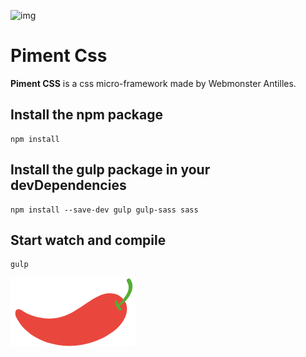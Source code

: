 ![img](https://jobboard.webmonster.tech/assets/images/webmonster/logo-dark@2x.png)

# Piment Css

**Piment CSS** is a css micro-framework made by Webmonster Antilles.

## Install the npm package
```
npm install
```

## Install the gulp package in your devDependencies
```
npm install --save-dev gulp gulp-sass sass
```
## Start watch and compile
```
gulp
```
<img src="https://raw.githubusercontent.com/WebmonsterA/Piment-Css/main/public/assets/img/logo-pimentcss.svg" alt="" width="200">
